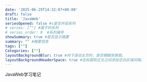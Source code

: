 ```yaml
---
date: '2025-06-29T14:32:07+08:00'
draft: false
title: 'JavaWeb'
seriesOpened: false #s是否开启系列
# series: [""] #属于的系列 
# series_order: 0  #系列编号
showSummary: true #是否显示摘要
summary: "" #摘要信息
tags: [""]
Categories: [""]
layoutBackgroundBlur: true #向下滚动主页时，是否模糊背景图。
layoutBackgroundHeaderSpace: true #在标题和正文之间添加空白区域间隔。
---
```


JavaWeb学习笔记